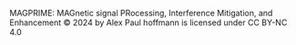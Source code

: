 MAGPRIME: MAGnetic signal PRocessing, Interference Mitigation, and Enhancement © 2024 by Alex Paul hoffmann is licensed under CC BY-NC 4.0 